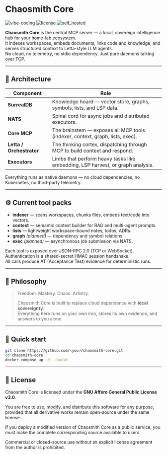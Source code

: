 # Chaosmith Core

![vibe-coding](https://img.shields.io/badge/vibe_coding-heavy-orange)
![license](https://img.shields.io/badge/license-AGPLv3-blue)
![self_hosted](https://img.shields.io/badge/self--hosted-only-black)

**Chaosmith Core** is the central MCP server — a local, sovereign intelligence hub for your home-lab ecosystem.  
It indexes workspaces, embeds documents, links code and knowledge, and serves structured context to Letta-style LLM agents.  
No cloud, no telemetry, no stdio dependency. Just pure daemons talking over TCP.

---

## 🔩 Architecture

| Component | Role |
|------------|------|
| **SurrealDB** | Knowledge hoard — vector store, graphs, symbols, lists, and LSP data. |
| **NATS** | Spinal cord for async jobs and distributed executors. |
| **Core MCP** | The brainstem — exposes all MCP tools (indexer, context, graph, lists, exec). |
| **Letta / Orchestrator** | The thinking cortex, dispatching through MCP to build context and respond. |
| **Executors** | Limbs that perform heavy tasks like embedding, LSP harvest, or graph analysis. |

Everything runs as native daemons — no cloud dependencies, no Kubernetes, no third-party telemetry.

---

## ⚙️ Current tool packs

- **indexer** — scans workspaces, chunks files, embeds text/code into vectors.
- **context** — semantic context builder for RAG and multi-agent prompts.
- **lists** — lightweight workspace-bound notes, todos, ADRs.
- **graph** *(planned)* — dependency and symbol relations.
- **exec** *(planned)* — asynchronous job submission via NATS.

Each tool is exposed over JSON-RPC 2.0 (TCP or WebSocket).  
Authentication is a shared-secret HMAC session handshake.  
All calls produce AT (Acceptance Test) evidence for deterministic runs.

---

## 🧠 Philosophy

> Freedom. Mastery. Chaos. Artistry.  
>  
> Chaosmith Core is built to replace cloud dependence with **local sovereignty**.  
> Everything here runs on your own iron, stores its own evidence, and answers to you alone.

---

## 🧰 Quick start

```bash
git clone https://github.com/<you>/chaosmith-core.git
cd chaosmith-core
docker compose up -d --build
```

---

## 🧾 License

Chaosmith Core is licensed under the **GNU Affero General Public License v3.0**.

You are free to use, modify, and distribute this software
for any purpose, provided that all derivative works remain open-source
under the same license.

If you deploy a modified version of Chaosmith Core as a public service,
you must make the complete corresponding source available to users.

Commercial or closed-source use without an explicit license agreement
from the author is prohibited.

